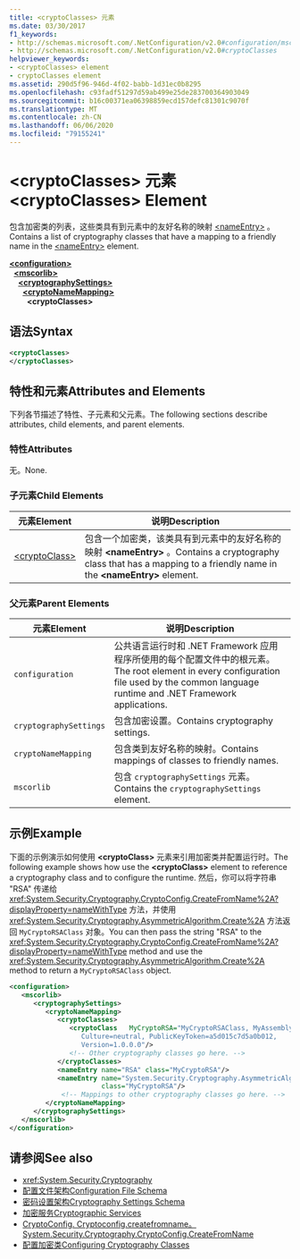 ```yaml
---
title: <cryptoClasses> 元素
ms.date: 03/30/2017
f1_keywords:
- http://schemas.microsoft.com/.NetConfiguration/v2.0#configuration/mscorlib/cryptographySettings/cryptoNameMapping/cryptoClasses
- http://schemas.microsoft.com/.NetConfiguration/v2.0#cryptoClasses
helpviewer_keywords:
- <cryptoClasses> element
- cryptoClasses element
ms.assetid: 290d5f96-946d-4f02-babb-1d31ec0b8295
ms.openlocfilehash: c93fadf51297d59ab499e25de283700364903049
ms.sourcegitcommit: b16c00371ea06398859ecd157defc81301c9070f
ms.translationtype: MT
ms.contentlocale: zh-CN
ms.lasthandoff: 06/06/2020
ms.locfileid: "79155241"
---
```

# <a name="cryptoclasses-element"></a><span data-ttu-id="5b480-102">\<cryptoClasses> 元素</span><span class="sxs-lookup"><span data-stu-id="5b480-102">\<cryptoClasses> Element</span></span>
<span data-ttu-id="5b480-103">包含加密类的列表，这些类具有到元素中的友好名称的映射 [\<nameEntry>](nameentry-element.md) 。</span><span class="sxs-lookup"><span data-stu-id="5b480-103">Contains a list of cryptography classes that have a mapping to a friendly name in the [\<nameEntry>](nameentry-element.md) element.</span></span>  
  
[**\<configuration>**](../configuration-element.md)  
&nbsp;&nbsp;[**\<mscorlib>**](mscorlib-element-for-cryptography-settings.md)  
&nbsp;&nbsp;&nbsp;&nbsp;[**\<cryptographySettings>**](cryptographysettings-element.md)  
&nbsp;&nbsp;&nbsp;&nbsp;&nbsp;&nbsp;[**\<cryptoNameMapping>**](cryptonamemapping-element.md)  
&nbsp;&nbsp;&nbsp;&nbsp;&nbsp;&nbsp;&nbsp;&nbsp;**\<cryptoClasses>**  
  
## <a name="syntax"></a><span data-ttu-id="5b480-104">语法</span><span class="sxs-lookup"><span data-stu-id="5b480-104">Syntax</span></span>  
  
```xml  
<cryptoClasses>
</cryptoClasses>  
```  
  
## <a name="attributes-and-elements"></a><span data-ttu-id="5b480-105">特性和元素</span><span class="sxs-lookup"><span data-stu-id="5b480-105">Attributes and Elements</span></span>  
 <span data-ttu-id="5b480-106">下列各节描述了特性、子元素和父元素。</span><span class="sxs-lookup"><span data-stu-id="5b480-106">The following sections describe attributes, child elements, and parent elements.</span></span>  
  
### <a name="attributes"></a><span data-ttu-id="5b480-107">特性</span><span class="sxs-lookup"><span data-stu-id="5b480-107">Attributes</span></span>  
 <span data-ttu-id="5b480-108">无。</span><span class="sxs-lookup"><span data-stu-id="5b480-108">None.</span></span>  
  
### <a name="child-elements"></a><span data-ttu-id="5b480-109">子元素</span><span class="sxs-lookup"><span data-stu-id="5b480-109">Child Elements</span></span>  
  
|<span data-ttu-id="5b480-110">元素</span><span class="sxs-lookup"><span data-stu-id="5b480-110">Element</span></span>|<span data-ttu-id="5b480-111">说明</span><span class="sxs-lookup"><span data-stu-id="5b480-111">Description</span></span>|  
|-------------|-----------------|  
|[\<cryptoClass>](cryptoclass-element.md)|<span data-ttu-id="5b480-112">包含一个加密类，该类具有到元素中的友好名称的映射 **\<nameEntry>** 。</span><span class="sxs-lookup"><span data-stu-id="5b480-112">Contains a cryptography class that has a mapping to a friendly name in the **\<nameEntry>** element.</span></span>|  
  
### <a name="parent-elements"></a><span data-ttu-id="5b480-113">父元素</span><span class="sxs-lookup"><span data-stu-id="5b480-113">Parent Elements</span></span>  
  
|<span data-ttu-id="5b480-114">元素</span><span class="sxs-lookup"><span data-stu-id="5b480-114">Element</span></span>|<span data-ttu-id="5b480-115">说明</span><span class="sxs-lookup"><span data-stu-id="5b480-115">Description</span></span>|  
|-------------|-----------------|  
|`configuration`|<span data-ttu-id="5b480-116">公共语言运行时和 .NET Framework 应用程序所使用的每个配置文件中的根元素。</span><span class="sxs-lookup"><span data-stu-id="5b480-116">The root element in every configuration file used by the common language runtime and .NET Framework applications.</span></span>|  
|`cryptographySettings`|<span data-ttu-id="5b480-117">包含加密设置。</span><span class="sxs-lookup"><span data-stu-id="5b480-117">Contains cryptography settings.</span></span>|  
|`cryptoNameMapping`|<span data-ttu-id="5b480-118">包含类到友好名称的映射。</span><span class="sxs-lookup"><span data-stu-id="5b480-118">Contains mappings of classes to friendly names.</span></span>|  
|`mscorlib`|<span data-ttu-id="5b480-119">包含 `cryptographySettings` 元素。</span><span class="sxs-lookup"><span data-stu-id="5b480-119">Contains the `cryptographySettings` element.</span></span>|  
  
## <a name="example"></a><span data-ttu-id="5b480-120">示例</span><span class="sxs-lookup"><span data-stu-id="5b480-120">Example</span></span>  
 <span data-ttu-id="5b480-121">下面的示例演示如何使用 **\<cryptoClass>** 元素来引用加密类并配置运行时。</span><span class="sxs-lookup"><span data-stu-id="5b480-121">The following example shows how use the **\<cryptoClass>** element to reference a cryptography class and to configure the runtime.</span></span> <span data-ttu-id="5b480-122">然后，你可以将字符串 "RSA" 传递给 <xref:System.Security.Cryptography.CryptoConfig.CreateFromName%2A?displayProperty=nameWithType> 方法，并使用 <xref:System.Security.Cryptography.AsymmetricAlgorithm.Create%2A> 方法返回 `MyCryptoRSAClass` 对象。</span><span class="sxs-lookup"><span data-stu-id="5b480-122">You can then pass the string "RSA" to the <xref:System.Security.Cryptography.CryptoConfig.CreateFromName%2A?displayProperty=nameWithType> method and use the <xref:System.Security.Cryptography.AsymmetricAlgorithm.Create%2A> method to return a `MyCryptoRSAClass` object.</span></span>  
  
```xml  
<configuration>  
   <mscorlib>  
      <cryptographySettings>  
         <cryptoNameMapping>  
            <cryptoClasses>  
               <cryptoClass   MyCryptoRSA="MyCryptoRSAClass, MyAssembly  
                  Culture=neutral, PublicKeyToken=a5d015c7d5a0b012,  
                  Version=1.0.0.0"/>  
               <!-- Other cryptography classes go here. -->  
            </cryptoClasses>  
            <nameEntry name="RSA" class="MyCryptoRSA"/>  
            <nameEntry name="System.Security.Cryptography.AsymmetricAlgorithm"  
                       class="MyCryptoRSA"/>  
             <!-- Mappings to other cryptography classes go here. -->  
         </cryptoNameMapping>  
      </cryptographySettings>  
   </mscorlib>  
</configuration>  
```  
  
## <a name="see-also"></a><span data-ttu-id="5b480-123">请参阅</span><span class="sxs-lookup"><span data-stu-id="5b480-123">See also</span></span>

- <xref:System.Security.Cryptography>
- [<span data-ttu-id="5b480-124">配置文件架构</span><span class="sxs-lookup"><span data-stu-id="5b480-124">Configuration File Schema</span></span>](../index.md)
- [<span data-ttu-id="5b480-125">密码设置架构</span><span class="sxs-lookup"><span data-stu-id="5b480-125">Cryptography Settings Schema</span></span>](index.md)
- [<span data-ttu-id="5b480-126">加密服务</span><span class="sxs-lookup"><span data-stu-id="5b480-126">Cryptographic Services</span></span>](../../../../standard/security/cryptographic-services.md)
- [<span data-ttu-id="5b480-127">CryptoConfig. Cryptoconfig.createfromname。</span><span class="sxs-lookup"><span data-stu-id="5b480-127">System.Security.Cryptography.CryptoConfig.CreateFromName</span></span>](xref:System.Security.Cryptography.CryptoConfig.CreateFromName%2A)
- [<span data-ttu-id="5b480-128">配置加密类</span><span class="sxs-lookup"><span data-stu-id="5b480-128">Configuring Cryptography Classes</span></span>](../../configure-cryptography-classes.md)

